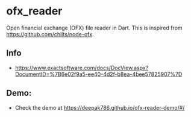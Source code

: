 # ofx_reader

Open financial exchange (OFX) file reader in Dart. This is inspired
from https://github.com/chilts/node-ofx.

## Info

- https://www.exactsoftware.com/docs/DocView.aspx?DocumentID=%7B6e02f9a5-ee40-4d2f-b8ea-4bee57825907%7D

## Demo:

- Check the demo at https://deepak786.github.io/ofx-reader-demo/#/

